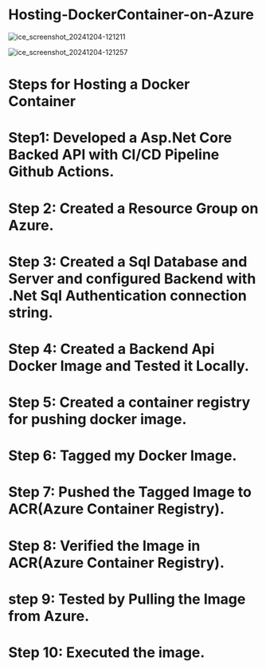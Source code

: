 # Hosting-DockerContainer-on-Azure

![ice_screenshot_20241204-121211](https://github.com/user-attachments/assets/ef6676be-2aad-4971-b084-1f1b3dad8d09)

![ice_screenshot_20241204-121257](https://github.com/user-attachments/assets/51ebc998-af2e-437d-91f9-e6ca9d16364c)

# Steps for Hosting a Docker Container 

# Step1: Developed a Asp.Net Core Backed API with CI/CD Pipeline Github Actions.
# Step 2: Created a Resource Group on Azure.
# Step 3: Created a Sql Database and Server and configured Backend with .Net Sql Authentication connection string.
# Step 4: Created a Backend Api Docker Image and Tested it Locally.
# Step 5: Created a container registry for pushing docker image.
# Step 6: Tagged my Docker Image.
# Step 7: Pushed the Tagged Image to ACR(Azure Container Registry).
# Step 8: Verified the Image in ACR(Azure Container Registry).
# step 9: Tested by Pulling the Image from Azure.
# Step 10: Executed the image.

